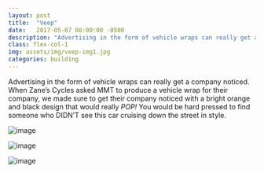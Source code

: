 ```yaml
---
layout: post
title:  "Veep"
date:   2017-05-07 08:00:00 -0500
description: "Advertising in the form of vehicle wraps can really get a company noticed."
class: flex-col-1
img: assets/img/veep-img1.jpg
categories: building
---
```

Advertising in the form of vehicle wraps can really get a company noticed. When Zane’s Cycles asked MMT to produce a vehicle wrap for their company, we made sure to get their company noticed with a bright orange and black design that would really *POP!*
You would be hard pressed to find someone who DIDN’T see this car cruising down the street in style.

![image](../../assets/img/zanes-img2.jpg "some image")

![image](../../assets/img/zanes-img3.jpg "some image")

![image](../../assets/img/zanes-img4.jpg "some image")
